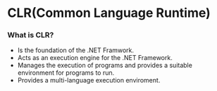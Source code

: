 # CLR(Common Language Runtime) 

### What is CLR?
- Is the foundation of the .NET Framwork.
- Acts as an execution engine for the .NET Framework.
- Manages the execution of programs and provides a suitable environment for programs to run.
- Provides a multi-language execution enviroment.
